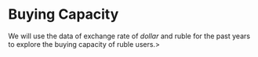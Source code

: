 # Buying Capacity

We will use the data of exchange rate of *dollar* and ruble for the past years to explore the buying capacity of ruble users.>
